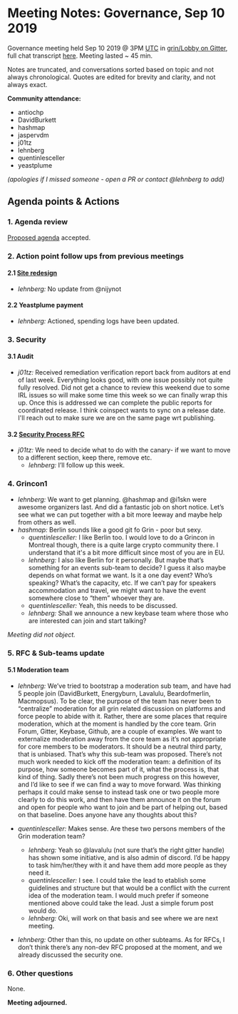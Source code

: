 # Meeting Notes: Governance, Sep 10 2019

Governance meeting held Sep 10 2019 @ 3PM [UTC](http://www.timebie.com/std/utc.php) in [grin/Lobby on Gitter](https://gitter.im/grin_community/Lobby), full chat transcript [here](https://gitter.im/grin_community/Lobby?at=5d77ba93c593902720481821). Meeting lasted ~ 45 min.

Notes are truncated, and conversations sorted based on topic and not always chronological. Quotes are edited for brevity and clarity, and not always exact. 

**Community attendance:**
* antiochp
* DavidBurkett
* hashmap
* jaspervdm
* j01tz
* lehnberg
* quentinlesceller
* yeastplume

_(apologies if I missed someone - open a PR or contact @lehnberg to add)_

## Agenda points & Actions

### 1. Agenda review
[Proposed agenda](https://github.com/mimblewimble/grin-pm/issues/185) accepted.

### 2. Action point follow ups from previous meetings

#### 2.1 [Site redesign](https://www.grin-forum.org/t/grin-website-redesign/5533)

* _lehnberg:_ No update from @nijynot

#### 2.2 Yeastplume payment

* _lehnberg:_ Actioned, spending logs have been updated.

### 3. Security

#### 3.1 Audit

* _j01tz:_ Received remediation verification report back from auditors at end of last week. Everything looks good, with one issue possibly not quite fully resolved. Did not get a chance to review this weekend due to some IRL issues so will make some time this week so we can finally wrap this up. Once this is addressed we can complete the public reports for coordinated release. I think coinspect wants to sync on a release date. I'll reach out to make sure we are on the same page wrt publishing.

#### 3.2 [Security Process RFC](https://github.com/mimblewimble/grin-rfcs/blob/master/text/0003-security-process.md)

* _j01tz:_ We need to decide what to do with the canary- if we want to move to a different section, keep there, remove etc.
   * _lehnberg:_ I’ll follow up this week.

### 4. Grincon1

* _lehnberg:_ We want to get planning. @hashmap and @i1skn were awesome organizers last. And did a fantastic job on short notice. Let’s see what we can put together with a bit more leeway and maybe help from others as well.
* _hashmap:_ Berlin sounds like a good git fo Grin - poor but sexy. 
   * _quentinlesceller:_ I like Berlin too. I would love to do a Grincon in Montreal though, there is a quite large crypto community there. I understand that it's a bit more difficult since most of you are in EU.
   * _lehnberg:_ I also like Berlin for it personally. But maybe that’s something for an events sub-team to decide? I guess it also maybe depends on what format we want. Is it a one day event? Who’s speaking? What’s the capacity, etc. If we can’t pay for speakers accommodation and travel, we might want to have the event somewhere close to “them” whoever they are.
   * _quentinlesceller:_ Yeah, this needs to be discussed.
   * _lehnberg:_ Shall we announce a new keybase team where those who are interested can join and start talking?

_Meeting did not object._

### 5. RFC & Sub-teams update

#### 5.1 Moderation team

* _lehnberg:_ We’ve tried to bootstrap a moderation sub team, and have had 5 people join (DavidBurkett, Energyburn, Lavalulu, Beardofmerlin, Macmopsus). To be clear, the purpose of the team has never been to “centralize” moderation for all grin related discussion on platforms and force people to abide with it. Rather, there are some places that require moderation, which at the moment is handled by the core team. Grin Forum, Gitter, Keybase, Github, are a couple of examples. We want to externalize moderation away from the core team as it’s not appropriate for core members to be moderators. It should be a neutral third party, that is unbiased. That’s why this sub-team was proposed. There’s not much work needed to kick off the moderation team: a definition of its purpose, how someone becomes part of it, what the process is, that kind of thing. Sadly there’s not been much progress on this however, and I’d like to see if we can find a way to move forward. Was thinking perhaps it could make sense to instead task one or two people more clearly to do this work, and then have them announce it on the forum and open for people who want to join and be part of helping out, based on that baseline. Does anyone have any thoughts about this?
* _quentinlesceller:_ Makes sense. Are these two persons members of the Grin moderation team?
    * _lehnberg:_ Yeah so @lavalulu (not sure that’s the right gitter handle) has shown some initiative, and is also admin of discord. I’d be happy to task him/her/they with it and have them add more people as they need it.
    * _quentinlesceller:_ I see. I could take the lead to etablish some guidelines and structure but that would be a conflict with the current idea of the moderation team. I would much prefer if someone mentioned above could take the lead. Just a simple forum post would do.
    * _lehnberg:_ Oki, will work on that basis and see where we are next meeting.

* _lehnberg:_ Other than this, no update on other subteams. As for RFCs, I don’t think there’s any non-dev RFC proposed at the moment, and we already discussed the security one.

### 6. Other questions

None.

**Meeting adjourned.**
